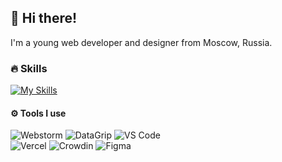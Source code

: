 ## 👋 Hi there!
I'm a young web developer and designer from Moscow, Russia.

### 🔥 Skills
[![My Skills](https://skillicons.dev/icons?i=typescript,react,nextjs,prisma,postgres,sass,discord)](https://skillicons.dev)

#### ⚙ Tools I use
<p>
  <img alt="Webstorm" src="https://img.shields.io/badge/-Webstorm-000000?style=flat-square&logo=webstorm&logoColor=white"/>
  <img alt="DataGrip" src="https://img.shields.io/badge/-Datagrip-000000?style=flat-square&logo=datagrip&logoColor=white"/>
  <img alt="VS Code" src="https://img.shields.io/badge/-VS Code-22A7F2?style=flat-square&logo=visual studio code&logoColor=white"/>
  <br>
  <img alt="Vercel" src="https://img.shields.io/badge/-Vercel-000000?style=flat-square&logo=vercel&logoColor=white"/>
  <img alt="Crowdin" src="https://img.shields.io/badge/-Crowdin-2E3340?style=flat-square&logo=crowdin&logoColor=white"/>
  <img alt="Figma" src="https://img.shields.io/badge/-Figma-F24E1E?style=flat-square&logo=figma&logoColor=white"/>
</p>
